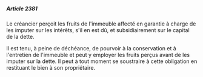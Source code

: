 ##### Article 2381

Le créancier perçoit les fruits de l'immeuble affecté en garantie à charge de les imputer sur les intérêts, s'il en est dû, et subsidiairement sur le capital de la dette.

Il est tenu, à peine de déchéance, de pourvoir à la conservation et à l'entretien de l'immeuble et peut y employer les fruits perçus avant de les imputer sur la dette. Il peut à tout moment se soustraire à cette obligation en restituant le bien à son propriétaire.

